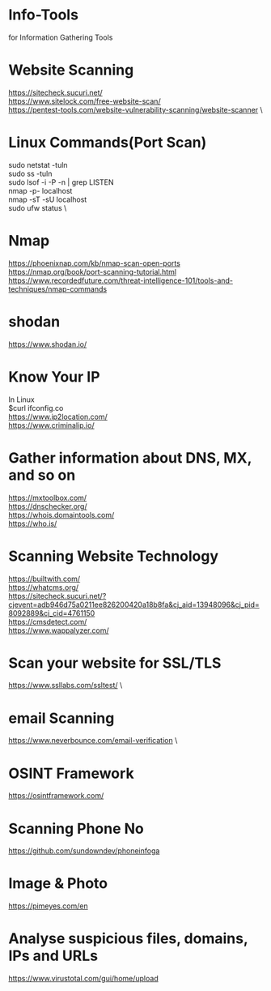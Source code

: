 # Info-Tools
for Information Gathering Tools

# Website Scanning
https://sitecheck.sucuri.net/ \
https://www.sitelock.com/free-website-scan/ \
https://pentest-tools.com/website-vulnerability-scanning/website-scanner \


# Linux Commands(Port Scan)
sudo netstat -tuln \
sudo ss -tuln \
sudo lsof -i -P -n | grep LISTEN \
nmap -p- localhost \
nmap -sT -sU localhost \
sudo ufw status \

# Nmap
https://phoenixnap.com/kb/nmap-scan-open-ports \
https://nmap.org/book/port-scanning-tutorial.html \
https://www.recordedfuture.com/threat-intelligence-101/tools-and-techniques/nmap-commands

# shodan
https://www.shodan.io/

# Know Your IP
In Linux \
$curl ifconfig.co \
https://www.ip2location.com/ \
https://www.criminalip.io/

# Gather information about DNS, MX, and so on 
https://mxtoolbox.com/ \
https://dnschecker.org/ \
https://whois.domaintools.com/ \
https://who.is/

# Scanning Website Technology 
https://builtwith.com/ \
https://whatcms.org/ \
https://sitecheck.sucuri.net/?cjevent=adb946d75a0211ee826200420a18b8fa&cj_aid=13948096&cj_pid=8092889&cj_cid=4761150 \
https://cmsdetect.com/ \
https://www.wappalyzer.com/

# Scan your website for SSL/TLS 
https://www.ssllabs.com/ssltest/ \

# email Scanning 
https://www.neverbounce.com/email-verification \

# OSINT Framework 
https://osintframework.com/

# Scanning Phone No
https://github.com/sundowndev/phoneinfoga

# Image & Photo
https://pimeyes.com/en

# Analyse suspicious files, domains, IPs and URLs 
https://www.virustotal.com/gui/home/upload
